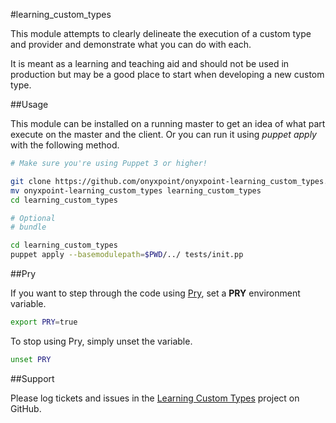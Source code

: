 #learning_custom_types

This module attempts to clearly delineate the execution of a custom type and
provider and demonstrate what you can do with each.

It is meant as a learning and teaching aid and should not be used in production
but may be a good place to start when developing a new custom type.

##Usage

This module can be installed on a running master to get an idea of what part
execute on the master and the client. Or you can run it using *puppet apply*
with the following method.

```bash
# Make sure you're using Puppet 3 or higher!

git clone https://github.com/onyxpoint/onyxpoint-learning_custom_types.git
mv onyxpoint-learning_custom_types learning_custom_types
cd learning_custom_types

# Optional
# bundle

cd learning_custom_types
puppet apply --basemodulepath=$PWD/../ tests/init.pp
```

##Pry

If you want to step through the code using [Pry](https://github.com/pry/pry),
set a **PRY** environment variable.

```bash
export PRY=true
```

To stop using Pry, simply unset the variable.

```bash
unset PRY
```

##Support

Please log tickets and issues in the
[Learning Custom Types](https://github.com/onyxpoint/puppet_modules/learning_custom_types)
project on GitHub.

